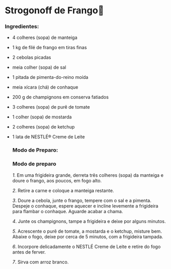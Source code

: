# Strogonoff de Frango:chicken:

### Ingredientes:

- 4 colheres (sopa) de manteiga

- 1 kg de filé de frango em tiras finas

- 2 cebolas picadas

- meia colher (sopa) de sal

- 1 pitada de pimenta-do-reino moída

- meia xícara (chá) de conhaque

- 200 g de champignons em conserva fatiados

- 3 colheres (sopa) de purê de tomate

- 1 colher (sopa) de mostarda

- 2 colheres (sopa) de ketchup

- 1 lata de NESTLÉ® Creme de Leite

  ### Modo de Preparo:

  ### Modo de preparo

  *1.* Em uma frigideira grande, derreta três colheres (sopa) da manteiga e doure o frango, aos poucos, em fogo alto.

  *2*. Retire a carne e coloque a manteiga restante.

  *3*. Doure a cebola, junte o frango, tempere com o sal e a pimenta. Despeje o conhaque, espere aquecer e incline levemente a frigideira para flambar o conhaque. Aguarde acabar a chama.

  *4*. Junte os champignons, tampe a frigideira e deixe por alguns minutos.

  *5*. Acrescente o purê de tomate, a mostarda e o ketchup, misture bem. Abaixe o fogo, deixe por cerca de 5 minutos, com a frigideira tampada.

  *6*. Incorpore delicadamente o NESTLÉ Creme de Leite e retire do fogo antes de ferver.

  *7*. Sirva com arroz branco.




